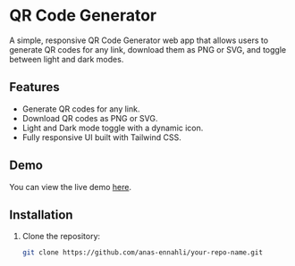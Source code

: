 # QR Code Generator

A simple, responsive QR Code Generator web app that allows users to generate QR codes for any link, download them as PNG or SVG, and toggle between light and dark modes.

## Features

- Generate QR codes for any link.
- Download QR codes as PNG or SVG.
- Light and Dark mode toggle with a dynamic icon.
- Fully responsive UI built with Tailwind CSS.

## Demo

You can view the live demo [here](https://anas-ennahli.github.io/).

## Installation

1. Clone the repository:

   ```bash
   git clone https://github.com/anas-ennahli/your-repo-name.git

